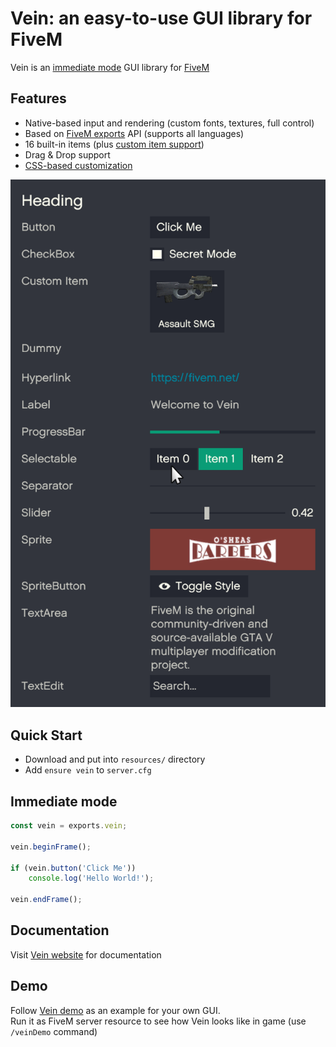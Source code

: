 # Vein: an easy-to-use GUI library for FiveM
Vein is an [immediate mode](https://en.wikipedia.org/wiki/Immediate_mode_GUI) GUI library for [FiveM](https://fivem.net/)

## Features
* Native-based input and rendering (custom fonts, textures, full control)
* Based on [FiveM exports](https://docs.fivem.net/docs/scripting-manual/runtimes/javascript/#using-exports) API (supports all languages)
* 16 built-in items (plus [custom item support](https://github.com/warxander/vein-demo/blob/master/inventoryitem.js))
* Drag & Drop support
* [CSS-based customization](src/style.css)

![alt text](https://raw.githubusercontent.com/warxander/vein-demo/master/demo.png)

## Quick Start
* Download and put into `resources/` directory
* Add `ensure vein` to `server.cfg`

## Immediate mode
```js
const vein = exports.vein;

vein.beginFrame();

if (vein.button('Click Me'))
    console.log('Hello World!');

vein.endFrame();
```

## Documentation
Visit [Vein website](https://warxander.github.io/vein/) for documentation

## Demo
Follow [Vein demo](https://github.com/warxander/vein-demo) as an example for your own GUI.\
Run it as FiveM server resource to see how Vein looks like in game (use `/veinDemo` command)
